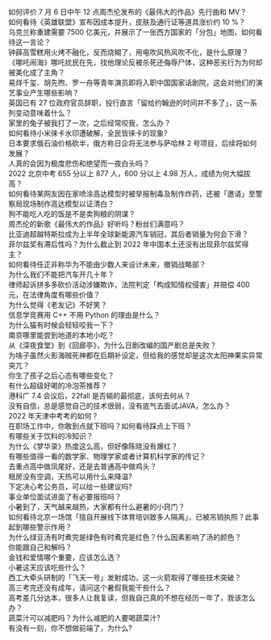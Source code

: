 如何评价 7 月 6 日中午 12 点周杰伦发布的《最伟大的作品》先行曲和 MV？  
如何看待《英雄联盟》宣布因成本提升，皮肤及通行证等道具涨价约 10 %？  
乌克兰称重建需要 7500 亿美元，并展示了一张西方国家的「分包」地图，如何看待这一言论？  
钟薛高雪糕用火烤不融化，反而烧糊了，用电吹风热风吹不化，是什么原理？  
《哪吒闹海》哪吒扰民在先，找他理论反被杀死还侮辱尸体，这种恶劣行为为何却被美化成了主角？  
易烊千玺、胡先煦、罗一舟等青年演员即将入职中国国家话剧院，这会对他们的演艺事业产生哪些影响？  
英国已有 27 位政府官员辞职，投行直言「留给约翰逊的时间并不多了」，这一系列变动意味着什么？  
家里的兔子被我打了一次，之后经常咬我，怎么办？  
如何看待小米徕卡水印遭破解，全民皆徕卡的现象?  
日本要求俄石油价格砍半，俄方称日企将无法参与萨哈林 2 号项目，后续将如何发展？  
人真的会因为极度悲伤和绝望而一夜白头吗？  
2022 北京中考 655 分以上 877 人，600 分以上 4.98 万人，成绩为何大幅拔高？  
如何看待某网友因在家喷涂高达模型时被举报制毒及制作炸药，还被「邀请」至警察局现场制作高达模型以证清白？  
狗不能吃人吃的饭是不是卖狗粮的阴谋？  
周杰伦的新歌《最伟大的作品》好听吗？粉丝们满意吗？  
比亚迪超越特斯拉成为上半年全球新能源汽车销冠，其后者销量为何会下滑？  
菲尔兹奖有滞后性吗？为什么截止到 2022 年中国本土还没有出现菲尔兹奖得主？  
如何看待任正非称华为不能由少数人来设计未来，撤销战略部？  
为什么我们不能把汽车开几十年？  
律师起诉拼多多砍价活动涉嫌欺诈，法院判定「构成知情权侵害」并赔偿 400 元，在法律角度有哪些价值？  
为什么觉得《老友记》不好笑？  
信息学竞赛用 C++ 不用 Python 的理由是什么？  
为什么猫有时候会轻轻咬我一下？  
南京哪里能尝到地道的本地小吃？  
从《深夜食堂》到《回廊亭》，为什么日剧改编的国产剧总是失败？  
为啥子虽然火影海贼死神都在后期补设定，但给我的感觉却是这次太阳神果实异常突兀？  
你生了孩子之后心态有哪些变化？  
有什么超级好喝的冷泡茶推荐？  
港科广 7.4 会议后，22fall 是否输的最彻底，该何去何从？  
没有自信，总是感觉自己的技术很弱，没有底气去面试JAVA，怎么办？  
2022 年天津中考考的如何？  
在职场工作中，你敢到点就下班吗？如何看待踩点上下班？  
有哪些关于饮料的冷知识？  
为什么《梦华录》热度这么高，但好像陈晓没有爆红？  
有哪些值得一看的数学家、物理学家或者计算机科学家的传记？  
去重点高中做凤尾好，还是去普通高中做鸡头？  
租房没有空调，天热可以用什么来降温?  
下定决心考公务员，可以给一些建议吗?  
事业单位面试进面了有必要报班吗？  
小暑到了，天气越来越热，大家都有什么避暑的小窍门？  
如何看待北京一场馆「擅自开展线下体育培训致多人隔离」，已被吊销执照？此事起到哪些警示作用？  
为什么绿豆汤有时煮完是绿色有时煮完是红色？什么因素影响了汤的颜色？  
你能跟自己和解吗？  
金钱和爱情哪个重要，应该怎么选？  
小暑这天应该吃些什么？  
西工大牵头研制的「飞天一号」发射成功，这一火箭取得了哪些技术突破？  
高三考完还没有成年，请问这个暑假我能干些什么？  
高考差几分达本，很多人让我复读，但我自己真的不想在经历一年了，我该怎么办？  
蔬菜汁可以减肥吗？为什么减肥的人要喝蔬菜汁?  
有没有一刻，你不想做前端了，为什么?  
